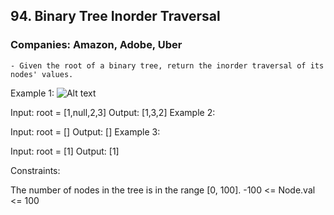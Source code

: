 ## 94. Binary Tree Inorder Traversal

### Companies: Amazon, Adobe, Uber

    - Given the root of a binary tree, return the inorder traversal of its nodes' values.

Example 1:
![Alt text](https://assets.leetcode.com/uploads/2020/09/15/inorder_1.jpg)

Input: root = [1,null,2,3]
Output: [1,3,2]
Example 2:

Input: root = []
Output: []
Example 3:

Input: root = [1]
Output: [1]

Constraints:

The number of nodes in the tree is in the range [0, 100].
-100 <= Node.val <= 100
